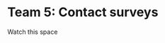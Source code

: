 
<!-- README.md is generated from README.Rmd. Please edit that file -->

# Team 5: Contact surveys

Watch this space
